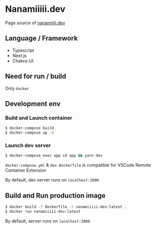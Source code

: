 # Nanamiiiii.dev
Page source of [nanamiiiii.dev](https://nanamiiiii.dev)

## Language / Framework
- Typescript
- Next.js
- Chakra-UI

## Need for run / build
Only `docker`

## Development env
### Build and Launch container
```sh
$ docker-compose build
$ docker-compose up -d
```

### Launch dev server
```sh
$ docker-compose exec app cd app && yarn dev
```

`docker-compose.yml` & `dev.Dockerfile` is compatible for VSCode Remote Container Extension

By default, dev server runs on `localhost:3000`.

## Build and Run production image
```sh
$ docker build -f Dockerfile -t nanamiiiii-dev:latest .
$ docker run nanamiiiii-dev:latest
```
By default, server runs on `localhost:3000`
